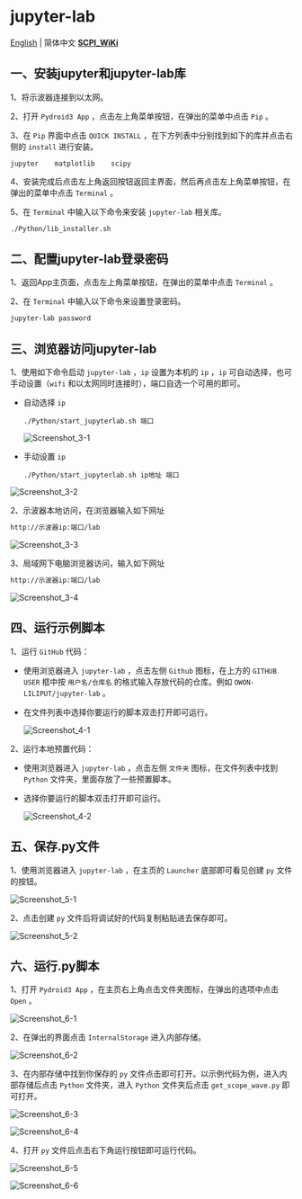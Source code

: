 # jupyter-lab

[English](README.md) | 简体中文          [**SCPI_WiKi**](https://github.com/OWON-LILIPUT/jupyter-lab/wiki/SCPI)

## 一、安装jupyter和jupyter-lab库

1、将示波器连接到以太网。

2、打开 `Pydroid3 App` ，点击左上角菜单按钮，在弹出的菜单中点击 `Pip` 。

3、在 `Pip` 界面中点击 `QUICK INSTALL` ，在下方列表中分别找到如下的库并点击右侧的 `install` 进行安装。

```
jupyter    matplotlib    scipy
```

4、安装完成后点击左上角返回按钮返回主界面，然后再点击左上角菜单按钮，在弹出的菜单中点击 `Terminal` 。

5、在 `Terminal` 中输入以下命令来安装 `jupyter-lab` 相关库。

```sh
./Python/lib_installer.sh
```



## 二、配置jupyter-lab登录密码

1、返回App主页面，点击左上角菜单按钮，在弹出的菜单中点击 `Terminal` 。

2、在 `Terminal` 中输入以下命令来设置登录密码。

```sh
jupyter-lab password
```



## 三、浏览器访问jupyter-lab

1、使用如下命令启动 `jupyter-lab` ，`ip` 设置为本机的 `ip` ，`ip` 可自动选择，也可手动设置（`wifi` 和以太网同时连接时），端口自选一个可用的即可。

- 自动选择 `ip`

  ```
  ./Python/start_jupyterlab.sh 端口
  ```

  ![Screenshot_3-1](./resources/Screenshot_3-1.png)

- 手动设置 `ip`

  ```
  ./Python/start_jupyterlab.sh ip地址 端口
  ```

![Screenshot_3-2](./resources/Screenshot_3-2.png)

2、示波器本地访问，在浏览器输入如下网址

```sh
http://示波器ip:端口/lab 
```

![Screenshot_3-3](./resources/Screenshot_3-3.png)

3、局域网下电脑浏览器访问，输入如下网址

```sh
http://示波器ip:端口/lab 
```

![Screenshot_3-4](./resources/Screenshot_3-4.png)



## 四、运行示例脚本

1、运行 `GitHub` 代码：

- 使用浏览器进入 `jupyter-lab` ，点击左侧 `Github` 图标，在上方的 `GITHUB USER` 框中按 `用户名/仓库名` 的格式输入存放代码的仓库。例如 `OWON-LILIPUT/jupyter-lab` 。

- 在文件列表中选择你要运行的脚本双击打开即可运行。

  ![Screenshot_4-1](./resources/Screenshot_4-1.png)

2、运行本地预置代码：

- 使用浏览器进入 `jupyter-lab` ，点击左侧 `文件夹` 图标，在文件列表中找到 `Python` 文件夹，里面存放了一些预置脚本。

- 选择你要运行的脚本双击打开即可运行。

  ![Screenshot_4-2](./resources/Screenshot_4-2.png)



## 五、保存.py文件

1、使用浏览器进入 `jupyter-lab` ，在主页的 `Launcher` 底部即可看见创建 `py` 文件的按钮。

![Screenshot_5-1](./resources/Screenshot_5-1.png)

2、点击创建 `py` 文件后将调试好的代码复制粘贴进去保存即可。

![Screenshot_5-2](./resources/Screenshot_5-2.png)



## 六、运行.py脚本

1、打开 `Pydroid3 App` ，在主页右上角点击文件夹图标，在弹出的选项中点击 `Open` 。

![Screenshot_6-1](./resources/Screenshot_6-1.png)

2、在弹出的界面点击 `InternalStorage` 进入内部存储。

![Screenshot_6-2](./resources/Screenshot_6-2.png)

3、在内部存储中找到你保存的 `py` 文件点击即可打开。以示例代码为例，进入内部存储后点击 `Python` 文件夹，进入 `Python` 文件夹后点击 `get_scope_wave.py` 即可打开。

![Screenshot_6-3](./resources/Screenshot_6-3.png)

![Screenshot_6-4](./resources/Screenshot_6-4.png)

4、打开 `py` 文件后点击右下角运行按钮即可运行代码。

![Screenshot_6-5](./resources/Screenshot_6-5.png)

![Screenshot_6-6](./resources/Screenshot_6-6.png)
